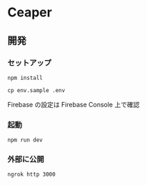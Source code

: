 # Ceaper

## 開発

### セットアップ

```
npm install
```

```
cp env.sample .env
```

Firebase の設定は Firebase Console 上で確認

### 起動

```
npm run dev
```

### 外部に公開

```
ngrok http 3000
```
